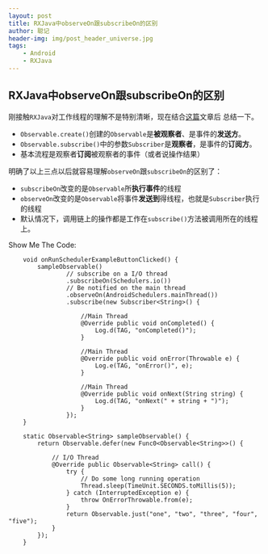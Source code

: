```yaml
---
layout: post
title: RXJava中observeOn跟subscribeOn的区别
author: 聪记
header-img: img/post_header_universe.jpg
tags: 
    - Android
    - RXJava
---
```


## RXJava中observeOn跟subscribeOn的区别

刚接触`RXJava`对工作线程的理解不是特别清晰，现在结合[这篇](https://medium.com/@diolor/observe-in-the-correct-thread-1939bb9bb9d2)文章后
总结一下。

* `Observable.create()`创建的`Observable`是**被观察者**、是事件的**发送方**。
* `Observable.subscribe()`中的参数`Subscriber`是**观察者**，是事件的**订阅方**。
* 基本流程是观察者**订阅**被观察者的事件（或者说操作结果）

明确了以上三点以后就容易理解`observeOn`跟`subscribeOn`的区别了：

* `subscribeOn`改变的是`Observable`所**执行事件**的线程
* `observeOn`改变的是`Observable`将事件**发送到**得线程，也就是`Subscriber`执行的线程
* 默认情况下，调用链上的操作都是工作在`subscribe()`方法被调用所在的线程上。

Show Me The Code:  

```
    void onRunSchedulerExampleButtonClicked() {
        sampleObservable()
                // subscribe on a I/O thread
                .subscribeOn(Schedulers.io())
                // Be notified on the main thread
                .observeOn(AndroidSchedulers.mainThread())
                .subscribe(new Subscriber<String>() {

                    //Main Thread
                    @Override public void onCompleted() {
                        Log.d(TAG, "onCompleted()");
                    }

                    //Main Thread
                    @Override public void onError(Throwable e) {
                        Log.e(TAG, "onError()", e);
                    }

                    //Main Thread
                    @Override public void onNext(String string) {
                        Log.d(TAG, "onNext(" + string + ")");
                    }
                });
    }

    static Observable<String> sampleObservable() {
        return Observable.defer(new Func0<Observable<String>>() {

            // I/O Thread
            @Override public Observable<String> call() {
                try {
                    // Do some long running operation
                    Thread.sleep(TimeUnit.SECONDS.toMillis(5));
                } catch (InterruptedException e) {
                    throw OnErrorThrowable.from(e);
                }
                return Observable.just("one", "two", "three", "four", "five");
            }
        });
    }
```